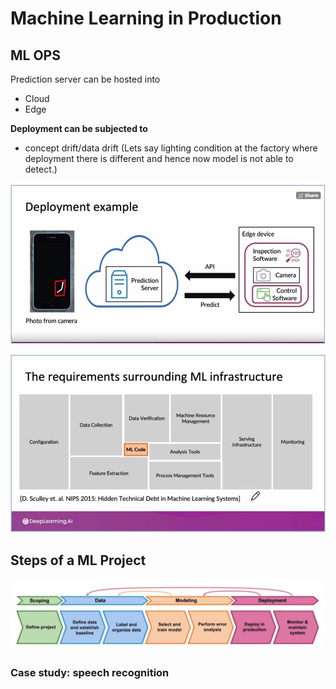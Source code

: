 # Machine Learning in Production

## ML OPS

Prediction server can be hosted into

- Cloud
- Edge

**Deployment can be subjected to**

- concept drift/data drift (Lets say lighting condition at the factory where deployment there is different and hence now model is not able to detect.)

![img](https://github.com/amitkml/AWS-MachineLearning/blob/main/img/deployment_architecture.JPG?raw=true)

![MLInfra](https://github.com/amitkml/AWS-MachineLearning/blob/main/img/ML_Infratructure.JPG?raw=true)

## Steps of a ML Project

![im](https://github.com/amitkml/AWS-MachineLearning/blob/main/img/ML_Project_lifecycle.JPG?raw=true)

### Case study: speech recognition

